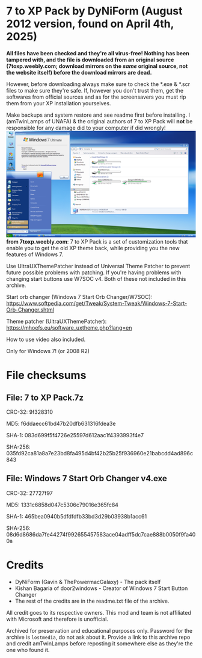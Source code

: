 # 7 to XP Pack by DyNiForm (August 2012 version, found on April 4th, 2025)
**All files have been checked and they're all virus-free! Nothing has been tampered with, and the file is downloaded from an original source (7toxp.weebly.com; download mirrors on the *same* original source, not the website itself) before the download mirrors are dead.**

However, before downloading always make sure to check the *.exe & *.scr files to make sure they're safe. If, however you don't trust them, get the softwares from official sources and as for the screensavers you must rip them from your XP installation yourselves.

Make backups and system restore and see readme first before installing. I (amTwinLamps of UNAFA) & the original authors of 7 to XP Pack will **not** be responsible for any damage did to your computer if did wrongly!
![Windows 7 Ultimate desktop skinned to look like Windows XP's.](https://github.com/unafa/7toxp/blob/6d05736c5c18b44e4ab15c28cc4f91d41addb42b/7toxp_preview1.png)
**from 7toxp.weebly.com**: 7 to XP Pack is a set of customization tools that enable you to get the old XP theme back, while providing you the new features of Windows 7.

Use UltraUXThemePatcher instead of Universal Theme Patcher to prevent future possible problems with patching. If you're having problems with changing start buttons use W7SOC v4. Both of these not included in this archive.

Start orb changer (Windows 7 Start Orb Changer/W7SOC): https://www.softpedia.com/get/Tweak/System-Tweak/Windows-7-Start-Orb-Changer.shtml

Theme patcher (UltraUXThemePatcher): https://mhoefs.eu/software_uxtheme.php?lang=en

How to use video also included.

Only for Windows 7! (or 2008 R2)
# File checksums
## File: 7 to XP Pack.7z
CRC-32: 9f328310

MD5: f6ddaecc61bd47b20dfb631316fdea3e

SHA-1: 083d699f5f4726e25597d612aac1f4393993f4e7

SHA-256: 035fd92ca81a8a7e23bd8fa495d4bf42b25b25f936960e21babcdd4ad896c843
## File: Windows 7 Start Orb Changer v4.exe
CRC-32: 27727f97

MD5: 1331c6858d047c5306c79016e365fc84

SHA-1: 465bea0940b5dfdfdfb33bd3d29b03938b1acc61

SHA-256: 08d6d8686da7fe44274f992655457583ace04adff5dc7cae888b0050f9fa400a
# Credits
- DyNiForm (Gavin & ThePowermacGalaxy) - The pack itself
- Kishan Bagaria of door2windows - Creator of Windows 7 Start Button Changer
- The rest of the credits are in the readme.txt file of the archive.

All credit goes to its respective owners. This mod and team is not affiliated with Microsoft and therefore is unofficial.

Archived for preservation and educational purposes only. Password for the archive is ``lostmedia``, do not ask about it. Provide a link to this archive repo and credit amTwinLamps before reposting it somewhere else as they're the one who found it.
